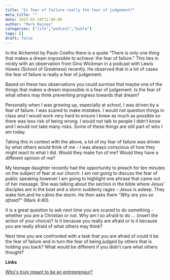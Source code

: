 ```yaml
---
title: "Is fear of failure really the fear of judgement?"
meta_title: ""
date: 2022-05-18T12:00:00
author: "Mark Rainey"
categories: ["life","podcast","bible"]
tags: []
draft: false
---
```


In the Alchemist by Paulo Coelho there is a quote “There is only one thing that makes a dream impossible to achieve: the fear of failure.” This ties in nicely with an observation from Gino Wickman in a podcast with Lewis Howes (School of Greatness) recently. He observed that in a lot of cases the fear of failure is really a fear of judgement.


Based on these two observations you could surmise that maybe one of the things that makes a dream impossible is a fear of judgement. Is the fear of what others may think preventing progress towards that dream?

Personally when I was growing up, especially at school, I was driven by a fear of failure. I was scared to make mistakes. I would not question things in class and I would work very hard to ensure I knew as much as possible so there was less risk of being wrong.
I would not talk to people I didn’t know and I would not take many risks. Some of these things are still part of who I am today. 

Taking this in context with the above, a lot of my fear of failure was driven by what others would think of me - I was always conscious of how they might react to what I did. Would they make fun of me? Would they have a different opinion of me?

My teenage daughter recently had the opportunity to preach for ten minutes on the subject of fear at our church. I am not going to discuss the fear of public speaking however I am going to highlight one phrase that came out of her message. She was talking about the section in the bible where Jesus’ disciples are in the boat and a storm suddenly rages - Jesus is asleep. They wake him.and he calms the storm. He then asks them *“Why are you so afraid?”* (Mark 4:40).

It is a great question to ask next time you are scared to do something - whether you are a Christian or not. Why am I so afraid to do … (insert the action of your choice)? Is it because you really are afraid or is it because you are really afraid of what others may think? 

Next time you are confronted with a task that you are afraid of could it be the fear of failure and in turn the fear of being judged by others that is holding you back? What would be different if you didn’t care what others thought?

__Links__

[Who's truly meant to be an entrepreneur?](https://lewishowes.com/podcast/make-these-smart-money-moves-today-design-your-ideal-life-with-gino-wickman/)

